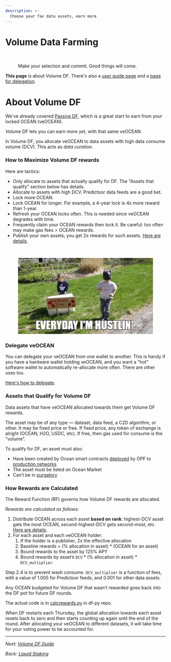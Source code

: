 ```yaml
---
description: >-
  Choose your fav data assets, earn more
---
```


# Volume Data Farming

<figure><img src="../.gitbook/assets/gif/avatar-plugin.gif" alt=""><figcaption><p>Make your selection and commit. Good things will come.</p></figcaption></figure>

**This page** is about Volume DF. There's also a [user guide page](volumedf-guide.md) and a [page for delegation](delegate.md).

# About Volume DF

We've already covered [Passive DF](passivedf.md), which is a great start to earn from your locked OCEAN (veOCEAN).

_Volume_ DF lets you can earn more yet, with that same veOCEAN.

In Volume DF, you allocate veOCEAN to data assets with high data consume volume (DCV). This acts as _data curation_.

### How to Maximize Volume DF rewards

Here are tactics:

- Only allocate to assets that actually qualify for DF. The "Assets that qualify" section below has details.
- Allocate to assets with high DCV. Predictoor data feeds are a good bet.
- Lock more OCEAN.
- Lock OCEAN for longer. For example, a 4-year lock is 4x more reward than 1-year.
- Refresh your OCEAN locks often. This is needed since veOCEAN degrades with time.
- Frequently claim your OCEAN rewards then lock it. Be careful: too often may make gas fees > OCEAN rewards.
- Publish your own assets; you get 2x rewards for such assets. [Here are details](https://blog.oceanprotocol.com/data-farming-publisher-rewards-f2639525e508).

<br>

<figure><img src="../.gitbook/assets/gif/hustlin.gif" alt=""><figcaption></figcaption></figure>

### Delegate veOCEAN

You can delegate your veOCEAN from one wallet to another. This is handy if you have a hardware wallet holding veOCEAN, and you want a "hot" software wallet to automatically re-allocate more often. There are other uses too. 

[Here's how to delegate](delegate.md).

### Assets that Qualify for Volume DF

Data assets that have veOCEAN allocated towards them get Volume DF rewards.

The asset may be of any type — dataset, data feed, a C2D algorithm, or other. It may be fixed price or free. If fixed price, any token of exchange is alright (OCEAN, H2O, USDC, etc). If free, then gas used for consume is the "volume".

To qualify for DF, an asset must also:

* Have been created by Ocean smart contracts [deployed](https://github.com/oceanprotocol/contracts/blob/main/addresses/address.json) by OPF to [production networks](../discover/networks/README.md)
* The asset must be listed on Ocean Market
* Can’t be in [purgatory](https://github.com/oceanprotocol/list-purgatory/blob/main/policies/README.md)


### How Rewards are Calculated

The Reward Function (RF) governs how Volume DF rewards are allocated.

_Rewards are calculated as follows:_

1. Distribute OCEAN across each asset **based on rank**: highest-DCV asset gets the most OCEAN, second-highest-DCV gets second-most, etc. [Here are details](https://blog.oceanprotocol.com/data-farming-df22-completed-df23-started-reward-function-tuned-ffd4359657ee).
1. For each asset and each veOCEAN holder:
   1. If the holder is a publisher, 2x the effective allocation
   1. Baseline rewards = (% allocation in asset) \* (OCEAN for an asset)
   1. Bound rewards to the asset by 125% APY
   1. Bound rewards by asset’s `DCV` \* (% allocation in asset) \* `DCV_multiplier`.

Step 2.4 is to prevent wash consume. `DCV_multiplier` is a function of fees, with a value of 1.005 for Predictoor feeds, and 0.001 for other data assets.

Any OCEAN budgeted for Volume DF that wasn’t rewarded goes back into the DF pot for future DF rounds.

The actual code is in [calcrewards.py](https://github.com/oceanprotocol/df-py/blob/main/df_py/volume/calc_rewards.py) in df-py repo.

When DF restarts each Thursday, the global allocation towards each asset resets back to zero and then starts counting up again until the end of the round. After allocating your veOCEAN to different datasets, it will take time for your voting power to be accounted for. 


----

_Next: [Volume DF Guide](volumedf-guide.md)_

_Back: [Liquid Staking](liquid-staking.md)_

